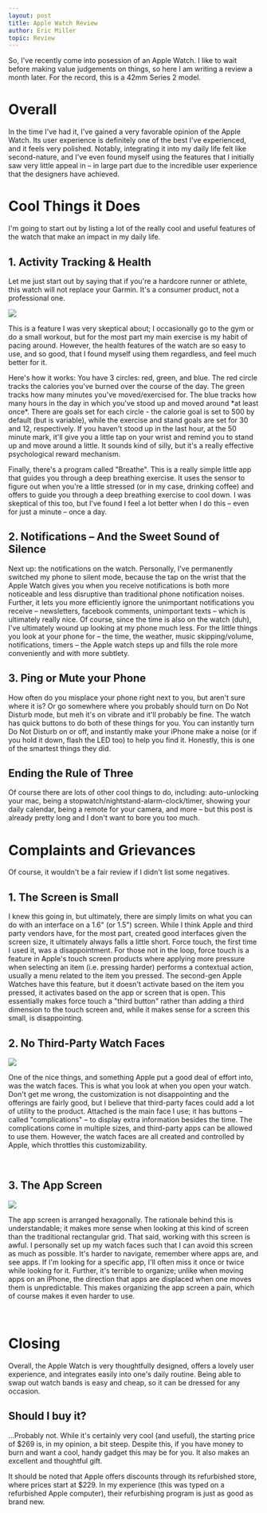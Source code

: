 ```yaml
---
layout: post
title: Apple Watch Review
author: Eric Miller
topic: Review
---
```


So, I've recently come into posession of an Apple Watch. 
I like to wait before making value judgements on things, so here I am
writing a review a month later. For the record, this is a 42mm Series
2 model.

# Overall

In the time I've had it, I've gained a very favorable opinion of the
Apple Watch. Its user experience is definitely one of the best I've
experienced, and it feels very polished. Notably, integrating it 
into my daily life felt like second-nature, and I've even found 
myself using the features that I initially saw very little appeal 
in – in large part due to the incredible user experience that the
designers have achieved.

# Cool Things it Does

I'm going to start out by listing a lot of the really cool and
useful features of the watch that make an impact in my daily life.

## 1. Activity Tracking &amp; Health

Let me just start out by saying that if you're a hardcore runner or
athlete, this watch will not replace your Garmin. It's a consumer
product, not a professional one.

<div class="col-md-12">
<img src="/{{site.post_images_path}}/2017-01-27-Activity.jpg" class="col-md-3">

<p>
This is a feature I was very skeptical about; I occasionally go to
the gym or do a small workout, but for the most part my main
exercise is my habit of pacing around. However, the health features
of the watch are so easy to use, and so good, that I found myself
using them regardless, and feel much better for it.
</p>
<p>
Here's how it works: You have 3 circles: red, green, and blue. The
red circle tracks the calories you've burned over the course of the
day. The green tracks how many minutes you've moved/exercised for. The blue
tracks how many hours in the day in which you've stood up and moved
around *at least once*. There are goals set for each circle - the 
calorie goal is set to 500 by default (but is variable), while the exercise and stand
goals are set for 30 and 12, respectively. If you haven't stood up
in the last hour, at the 50 minute mark, it'll give you a little 
tap on your wrist and remind you to stand up and move around a little.
It sounds kind of silly, but it's a really effective psychological
reward mechanism.
</p>
<p>
Finally, there's a program called "Breathe". This is a really
simple little app that guides you through a deep breathing exercise.
It uses the sensor to figure out when you're a little stressed (or
in my case, drinking coffee) and offers to guide you through a deep
breathing exercise to cool down. I was skeptical of this too, but
I've found I feel a lot better when I do this – even for just a 
minute – once a day.

</p>
</div>

## 2. Notifications – And the Sweet Sound of Silence

Next up: the notifications on the watch. Personally, I've permanently
switched my phone to silent mode, because the tap on the wrist that
the Apple Watch gives you when you receive notifications is both
more noticeable and less disruptive than traditional phone notification
noises. Further, it lets you more efficiently ignore the unimportant
notifications you receive – newsletters, facebook comments, unimportant
texts – which is ultimately really nice. Of course, since the time
is also on the watch (duh), I've ultimately wound up looking at my
phone much less. For the little things you look at your phone for –
the time, the weather, music skipping/volume, notifications, timers – 
the Apple watch steps up and fills the role more conveniently and with
more subtlety.

## 3. Ping or Mute your Phone

How often do you misplace your phone right next to you, but aren't
sure where it is? Or go somewhere where you probably should turn on
Do Not Disturb mode, but meh it's on vibrate and it'll probably be fine.
The watch has quick buttons to do both of these things for you. You
can instantly turn Do Not Disturb on or off, and instantly make your
iPhone make a noise (or if you hold it down, flash the LED too) to
help you find it. Honestly, this is one of the smartest things they did.

## Ending the Rule of Three

Of course there are lots of other cool things to do, including: auto-unlocking
your mac, being a stopwatch/nightstand-alarm-clock/timer, showing your
daily calendar, being a remote for your camera, and more – but this post
is already pretty long and I don't want to bore you too much.

# Complaints and Grievances

Of course, it wouldn't be a fair review if I didn't list some negatives.

## 1. The Screen is Small

I knew this going in, but ultimately, there are simply limits on
what you can do with an interface on a 1.6" (or 1.5") screen. While I think
Apple and third party vendors have, for the most part, created 
good interfaces given the screen size, it ultimately always falls
a little short. Force touch, the first time I used it, was a 
disappointment. For those not in the loop, force touch is a feature
in Apple's touch screen products where applying more pressure when
selecting an item (i.e. pressing harder) performs a contextual action,
usually a menu related to the item you pressed. The second-gen Apple
Watches have this feature, but it doesn't activate based on the item
you pressed, it activates based on the app or screen that is open.
This essentially makes force touch a "third button" rather than
adding a third dimension to the touch screen and, while it makes
sense for a screen this small, is disappointing.

## 2. No Third-Party Watch Faces

<div class="col-md-12">
<img src="/{{site.post_images_path}}/2017-01-27-Face.jpg" class="col-md-3">

<p>
One of the nice things, and something Apple put a good deal of 
effort into, was the watch faces. This is what you look at when 
you open your watch. Don't get me wrong, the customization is not
disappointing and the offerings are fairly good, but I believe
that third-party faces could add a lot of utility to the product.
Attached is the main face I use; it has buttons – called "complications" – 
to display extra information besides the time. The complications
come in multiple sizes, and third-party apps can be allowed to use them.
However, the watch faces are all created and controlled by Apple,
which throttles this customizability.
</p>
</div>

&nbsp;

## 3. The App Screen

<div class="col-md-12">
<img src="/{{site.post_images_path}}/2017-01-27-AppScreen.jpg" class="col-md-3">

<p>
The app screen is arranged hexagonally. The rationale behind this
is understandable; it makes more sense when looking at this kind
of screen than the traditional rectangular grid. That said, working
with this screen is awful. I personally set up my watch faces such
that I can avoid this screen as much as possible. It's harder to
navigate, remember where apps are, and see apps. If I'm looking
for a specific app, I'll often miss it once or twice while looking
for it. Further, it's terrible to organize; unlike when moving 
apps on an iPhone, the direction that apps are displaced when one
moves them is unpredictable. This makes organizing the app screen
a pain, which of course makes it even harder to use.
</p>
</div>

&nbsp;

# Closing
Overall, the Apple Watch is very thoughtfully designed, offers a
lovely user experience, and integrates easily into one's daily
routine. Being able to swap out watch bands is easy and cheap, so
it can be dressed for any occasion.

## Should I buy it?
...Probably not. While it's certainly very cool (and useful), the starting 
price of $269 is, in my opinion, a bit steep. Despite this, if you
have money to burn and want a cool, handy gadget this may be for
you. It also makes an excellent and thoughtful gift. 

It should be noted that Apple offers discounts through its refurbished store,
where prices start at $229. In my experience (this was typed on a
refurbished Apple computer), their refurbishing program is just as
good as brand new.